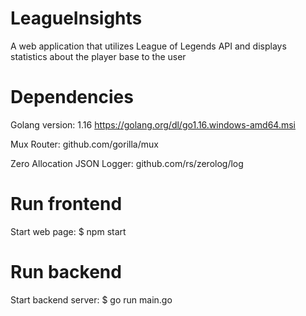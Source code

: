 # LeagueInsights

A web application that utilizes League of Legends API and displays statistics about the player base to the user

# Dependencies
Golang version: 1.16 
https://golang.org/dl/go1.16.windows-amd64.msi

Mux Router: 
github.com/gorilla/mux

Zero Allocation JSON Logger:
github.com/rs/zerolog/log

# Run frontend
Start web page: $ npm start


# Run backend

Start backend server: $ go run main.go 